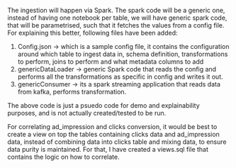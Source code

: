 The ingestion will happen via Spark. The spark code will be a generic one, instead of having one notebook per table, we will have generic spark code, that will be parametrised, such that it fetches the values from a config file. 
For explaining this better, following files have been added:
1) Config.json -> which is a sample config file, it contains the configuration around which table to ingest data in, schema definition, transformations to perform, joins to perform and what metadata columns to add
2) genericDataLoader -> generic Spark code that reads the config and performs all the transformations as specific in config and writes it out.
3) genericConsumer -> its a spark streaming application that reads data from kafka, performs transformation.

The above code is just a psuedo code for demo and explainability purposes, and is not actually created/tested to be run. 

For correlating ad_impression and clicks conversion, it would be best to create a view on top the tables containing clicks data and ad_impression data, instead of combining data into clicks table and mixing data, to ensure data purity is maintained. For that, I have created a views.sql file that contains the logic on how to correlate. 
